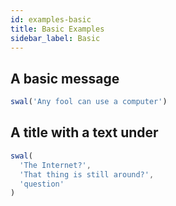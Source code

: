 ```yaml
---
id: examples-basic
title: Basic Examples
sidebar_label: Basic
---
```


## A basic message

```js executable
swal('Any fool can use a computer')
```

## A title with a text under

```js executable
swal(
  'The Internet?',
  'That thing is still around?',
  'question'
)
```
